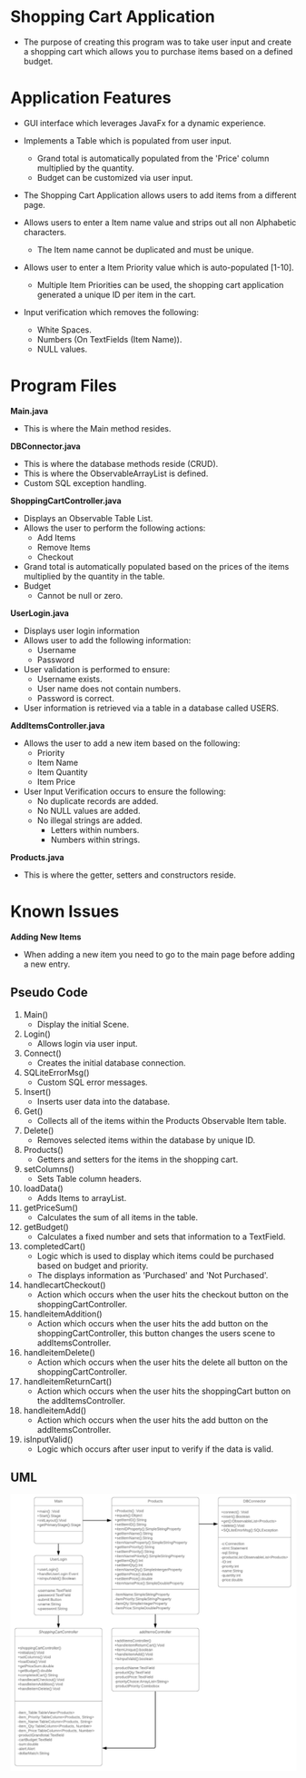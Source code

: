 # Shopping Cart Application
- The purpose of creating this program was to take user input and create a shopping cart which allows you to purchase items based on a defined budget.

# Application Features

- GUI interface which leverages JavaFx for a dynamic experience.  
- Implements a Table which is populated from user input.
    - Grand total is automatically populated from the 'Price' column multiplied by the quantity.
    - Budget can be customized via user input.
      
- The Shopping Cart Application allows users to add items from a different page.
- Allows users to enter a Item name value and strips out all non Alphabetic characters.

    - The Item name cannot be duplicated and must be unique.
- Allows user to enter a Item Priority value which is auto-populated [1-10].
    - Multiple Item Priorities can be used, the shopping cart application generated a unique ID per item in the cart.
    
- Input verification which removes the following:
     - White Spaces.
     - Numbers (On TextFields (Item Name)).
     - NULL values.

# Program Files
  **Main.java**
   - This is where the Main method resides.
   
   **DBConnector.java**
   - This is where the database methods reside (CRUD).
   - This is where the ObservableArrayList is defined.
   - Custom SQL exception handling.
   
  **ShoppingCartController.java**
   
   - Displays an Observable Table List.
   - Allows the user to perform the following actions:
     - Add Items
     - Remove Items
     - Checkout 
   - Grand total is automatically populated based on the prices of the items multiplied by the quantity in the table.
   - Budget
     - Cannot be null or zero.
  
  **UserLogin.java** 
  
  - Displays user login information
  - Allows user to add the following information:
    - Username
    - Password
  - User validation is performed to ensure:
    - Username exists.
    - User name does not contain numbers.
    - Password is correct.
  - User information is retrieved via a table in a database called USERS.
  
  **AddItemsController.java**
   - Allows the user to add a new item based on the following:
      - Priority
      - Item Name
      - Item Quantity
      - Item Price
   - User Input Verification occurs to ensure the following:
      - No duplicate records are added.
      - No NULL values are added.
      - No illegal strings are added.
        - Letters within numbers.
        - Numbers within strings.
 
  **Products.java**
   - This is where the getter, setters and constructors reside.

# Known Issues
  **Adding New Items**
   - When adding a new item you need to go to the main page before adding a new entry.
  
## Pseudo Code 

1. Main()
   - Display the initial Scene.
2. Login()
   - Allows login via user input.
3. Connect()
    - Creates the initial database connection.
4. SQLiteErrorMsg()
   - Custom SQL error messages.
5. Insert()
    - Inserts user data into the database.
6. Get()
    - Collects all of the items within the Products Observable Item table.
7. Delete()
    - Removes selected items within the database by unique ID.
8. Products()
    - Getters and setters for the items in the shopping cart.
9. setColumns()
    - Sets Table column headers.
10. loadData()
    - Adds Items to arrayList.
11. getPriceSum()
    - Calculates the sum of all items in the table.
12. getBudget()
    - Calculates a fixed number and sets that information to a TextField.
13. completedCart()
     - Logic which is used to display which items could be purchased based on budget and priority.
      - The displays information as 'Purchased' and 'Not Purchased'.
14. handlecartCheckout()
     - Action which occurs when the user hits the checkout button on the shoppingCartController.
15. handleitemAddition()
     - Action which occurs when the user hits the add button on the shoppingCartController, this button changes the users scene to addItemsController.
16. handleitemDelete()
     - Action which occurs when the user hits the delete all button on the shoppingCartController.   
17. handleitemReturnCart()
     - Action which occurs when the user hits the shoppingCart button on the addItemsController.
18. handleitemAdd()
     - Action which occurs when the user hits the add button on the addItemsController.
19. isInputValid()
     - Logic which occurs after user input to verify if the data is valid.
    
## UML
![UML](UML.png)